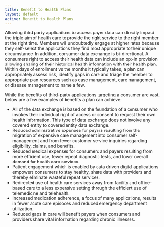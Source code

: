 ```yaml
---
title: Benefit to Health Plans
layout: default
active: Benefit to Health Plans
---
```



Allowing third party applications to access payer data can directly impact the triple aim of health care to provide the right service to the right member at the right time. Members will undoubtedly engage at higher rates because they self-select the applications they find most appropriate to their unique circumstance. In addition, consumer data exchange is bi-directional. A consumers right to access their health data can include an opt-in provision allowing sharing of their historical health information with their health plan. Within days of enrollment vs the months it typically takes, a plan can appropriately assess risk, identify gaps in care and triage the member to appropriate plan resources such as case management, care management, or disease management to name a few. 

While the benefits of third-party applications targeting a consumer are vast, below are a few examples of benefits a plan can achieve:  

* All of the data exchange is based on the foundation of a consumer who invokes their individual right of access or consent to request their own health information. This type of data exchange does not involve any covered entity to covered entity data exchange.  
* Reduced administrative expenses for payers resulting from the migration of expensive care management into consumer self-management and from fewer customer service inquiries regarding eligibility, claims, and benefits. 
* Reduced medical expenses for consumers and payers resulting from more efficient use, fewer repeat diagnostic tests, and lower overall demand for health care services. 
* Patient engagement which is enabled by data driven digital applications empowers consumers to stay healthy, share data with providers and thereby eliminate wasteful repeat services.  
* Redirected use of health care services away from facility and office-based care to a less expensive setting through the efficient use of telemedicine and telehealth.   
* Increased medication adherence, a focus of many applications, results in fewer acute care episodes and reduced emergency department utilization.  
* Reduced gaps in care will benefit payers when consumers and providers share vital information regarding chronic illnesses. 
